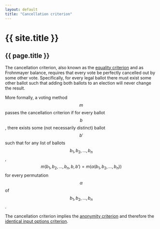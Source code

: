 ```yaml
---
layout: default
title: "Cancellation criterion"
---
```

# {{ site.title }}
## {{ page.title }}

The cancellation criterion, also known as the [equality criterion](https://www.equal.vote/theequalvote) and as Frohnmayer balance, requires that every vote be perfectly cancelled out by some other vote. Specifically, for every legal ballot there must exist some other ballot such that adding both ballots to an election will never change the result.

More formally, a voting method $$m$$ passes the cancellation criterion if for every ballot $$b$$, there exists some (not necessarily distinct) ballot $$b'$$ such that for any list of ballots $$b_1, b_2, \dots, b_n$$, $$m(b_1, b_2, \dots, b_n, b, b') = m(\alpha(b_1, b_2, \dots, b_n))$$ for every permutation $$\alpha$$ of $$b_1, b_2, \dots, b_n$$.

The cancellation criterion implies the [anonymity criterion](/miscellaneous/voting-theory/anonymity-criterion) and therefore the [identical input options criterion](/miscellaneous/voting-theory/identical-input-options-criterion).